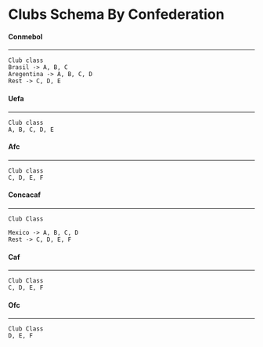 # Clubs Schema By Confederation

#### Conmebol
---
    Club class
    Brasil -> A, B, C
    Aregentina -> A, B, C, D
    Rest -> C, D, E

#### Uefa
---
    Club class
    A, B, C, D, E

#### Afc
---
    Club class
    C, D, E, F

#### Concacaf
---
    Club Class

    Mexico -> A, B, C, D
    Rest -> C, D, E, F

#### Caf
--- 
    Club Class
    C, D, E, F

#### Ofc
---
    Club Class
    D, E, F
